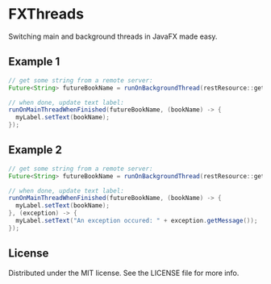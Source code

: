 FXThreads
=========

Switching main and background threads in JavaFX made easy.

## Example 1
``` java
// get some string from a remote server:
Future<String> futureBookName = runOnBackgroundThread(restResource::getBookName);

// when done, update text label:
runOnMainThreadWhenFinished(futureBookName, (bookName) -> {
  myLabel.setText(bookName);
});
```

## Example 2
``` java
// get some string from a remote server:
Future<String> futureBookName = runOnBackgroundThread(restResource::getBookName);

// when done, update text label:
runOnMainThreadWhenFinished(futureBookName, (bookName) -> {
  myLabel.setText(bookName);
}, (exception) -> {
  myLabel.setText("An exception occured: " + exception.getMessage());
});
```

## License
Distributed under the MIT license. See the LICENSE file for more info.
